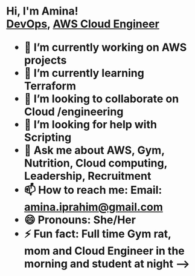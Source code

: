 <h1>Hi, I'm Amina! <br/><a href="https://github.com/aminaahmed-cloud">DevOps</a>, <a href="https://www.linkedin.com/in/amina-ahmed-aws-solutions-architect-associate-6463b0109/">AWS Cloud Engineer</a>



- 🔭 I’m currently working on AWS projects
- 🌱 I’m currently learning Terraform
- 👯 I’m looking to collaborate on Cloud /engineering
- 🤔 I’m looking for help with Scripting
- 💬 Ask me about AWS, Gym, Nutrition, Cloud computing, Leadership, Recruitment
- 📫 How to reach me: Email: amina.iprahim@gmail.com
- 😄 Pronouns: She/Her
- ⚡ Fun fact: Full time Gym rat, mom and Cloud Engineer in the morning and student at night 
-->
